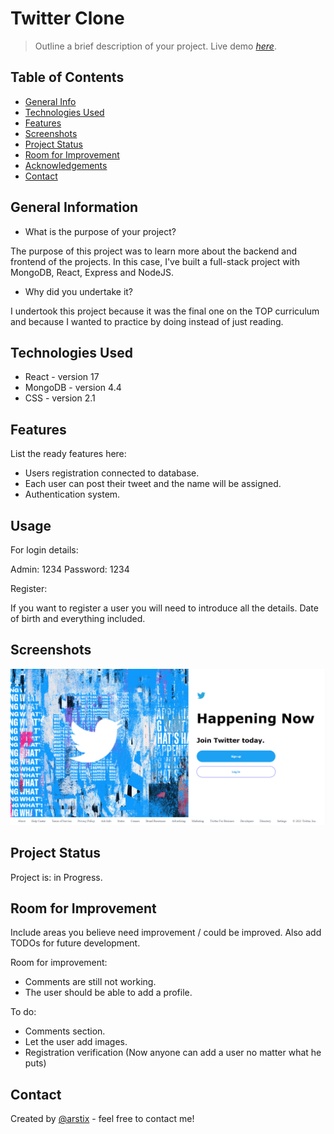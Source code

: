 # Twitter Clone
> Outline a brief description of your project.
> Live demo [_here_](https://twitter-backend-mern.herokuapp.com/). <!-- If you have the project hosted somewhere, include the link here. -->

## Table of Contents
* [General Info](#general-information)
* [Technologies Used](#technologies-used)
* [Features](#features)
* [Screenshots](#screenshots)
* [Project Status](#project-status)
* [Room for Improvement](#room-for-improvement)
* [Acknowledgements](#acknowledgements)
* [Contact](#contact)
<!-- * [License](#license) -->


## General Information
- What is the purpose of your project?

The purpose of this project was to learn more about the backend and frontend of the projects. In this case, I've built a full-stack project with MongoDB, React, Express and NodeJS.

- Why did you undertake it?

I undertook this project because it was the final one on the TOP curriculum and because I wanted to practice by doing instead of just reading.


## Technologies Used
- React - version 17
- MongoDB - version 4.4
- CSS - version 2.1


## Features
List the ready features here:
- Users registration connected to database. 
- Each user can post their tweet and the name will be assigned.
- Authentication system.

## Usage

For login details:

Admin: 1234
Password: 1234

Register:

If you want to register a user you will need to introduce all the details. Date of birth and everything included.

## Screenshots
![Example screenshot](./twitterscreen.png)
<!-- If you have screenshots you'd like to share, include them here. -->


## Project Status
Project is: in Progress.


## Room for Improvement
Include areas you believe need improvement / could be improved. Also add TODOs for future development.

Room for improvement:
- Comments are still not working.
- The user should be able to add a profile.

To do:
- Comments section.
- Let the user add images.
- Registration verification (Now anyone can add a user no matter what he puts)


## Contact
Created by [@arstix]() - feel free to contact me!


<!-- Optional -->
<!-- ## License -->
<!-- This project is open source and available under the [... License](). -->

<!-- You don't have to include all sections - just the one's relevant to your project -->
